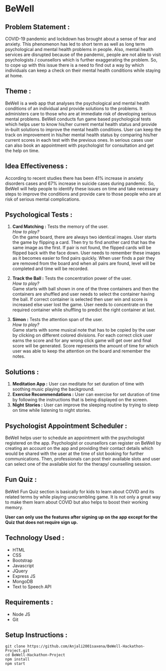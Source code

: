 # BeWell
## Problem Statement :
COVID-19 pandemic and lockdown has brought about a sense of fear and anxiety. This phenomenon has led to short term as well as long term psychological and mental health problems in people. Also, mental health services are disrupted because of the pandemic, people are not able to visit psychologists / counsellors which is further exaggerating the problem. So, to cope up with this issue there is a need to find out a way by which individuals can keep a check on their mental health conditions while staying at home.

## Theme :
BeWell is a web app that analyses the psychological and mental health conditions of an individual and provide solutions to the problems. It administers care to those who are at immediate risk of developing serious mental problems.
BeWell conducts fun game based psychological tests which helps user to know his/her current mental health status and provide in-built solutions to improve the mental health conditions. User can keep the track on improvement in his/her mental health status by comparing his/her current scores in each test with the previous ones. In serious cases user can also book an appointment with psychologist for consultation and get the help on time.

## Idea Effectiveness :
According to recent studies there has been 41% increase in anxiety disorders cases and 67% increase in suicide cases during pandemic. So, BeWell will help people to identify these issues on time and take  necessary steps to improve the conditions and provide care to those  people who are at risk of serious mental complications. 

## Psychological Tests :

1. **Card Matching :** Tests the memory of the user. <br>
*How to play?* <br>
On the game board, there are always two identical images. User starts the game by flipping a card. Then try to find another card that has the same image as the first. If pair is not found, the flipped cards will be flipped back with the face down. User needs to remember these images as it becomes easier to find pairs quickly. When user finds a pair they are removed from the board and when all pairs are found, level will be completed and time will be recorded. <br>

2. **Track the Ball :** Tests the concentration power of the user. <br>
*How to play?* <br>
Game starts with ball shown in one of the three containers and then the containers are shuffled and user needs to select the container having the ball. If correct container is selected then user win and score is increased else user lost the game. User needs to concentrate on the required container while shuffling to predict the right container at last.

3. **Simon :** Tests the attention span of the user. <br>
*How to play?* <br>
Game starts with some musical note that has to be copied by the user by clicking on different colored divisions. For each correct click user earns the score and for any wrong click game will get over and final score will be generated. Score represents the amount of time for which user was able to keep the attention on the board and remember the notes.

## Solutions :
1. **Meditation App :**
User can meditate for set duration of time with soothing music playing the background.
2. **Exercise Recommendations :**
User can exercise for set duration of time by following the instructions that is being displayed on the screen.
3. **Night Stories :**
User can improve the sleeping routine by trying to sleep on time while listening to night stories.

## Psychologist Appointment Scheduler :
BeWell helps user to schedule an appointment with the psychologist registered on the app. Psychologist or counsellors can register on BeWell by creating an account on the app and providing their contact details which would be shared with the user at the time of slot booking for further communications. Then, professionals can post their available slots and user can select one of the available slot for the therapy/ counselling session.

## Fun Quiz :
BeWell Fun Quiz section is basically for kids to learn about COVID and its related terms by while playing unscrambling game. It is not only a great way to make them learn about COVID but also helps to boost their working memory.

**User can only use the features after signing up on the app except for the Quiz that does not require sign up.**

## Technology Used :
- HTML
- CSS
- Bootstrap
- Javascript
- JQuery
- Express JS
- MongoDB
- Text to Speech API

## Requirements :
- Node JS 
- Git

## Setup Instructions :
`git clone https://github.com/Anjali2001saxena/BeWell-Hackathon-Project.git` <br>
`cd BeWell-Hackathon-Project`<br>
`npm install`<br>
`npm start`<br>
